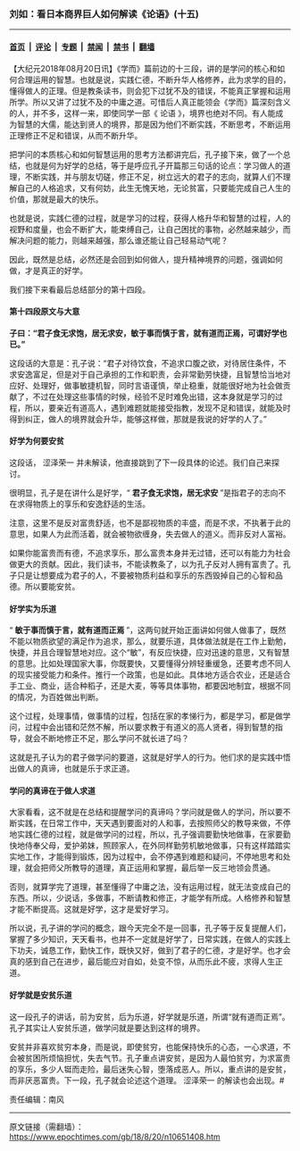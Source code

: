 ### 刘如：看日本商界巨人如何解读《论语》(十五)

---

#### [首页](../../../..?n10651408) &nbsp;|&nbsp; [评论](../../../../../epoch-comment?n10651408) &nbsp;|&nbsp; [专题](../../../../../epoch-special?n10651408) &nbsp;|&nbsp; [禁闻](../../../../../epoch-news?n10651408) &nbsp;|&nbsp; [禁书](../../../../../books?n10651408) &nbsp;|&nbsp; [翻墙](https://github.com/gfw-breaker/nogfw/blob/master/README.md?n10651408)


<div class="post_content" id="artbody" itemprop="articleBody">
 <!-- article content begin -->
 <p>
  【大纪元2018年08月20日讯】《学而》篇前边的十三段，讲的是学问的核心和如何合理运用的智慧。也就是说，实践仁德，不断升华人格修养，此为求学的目的，懂得做人的正理。但是教条读书，则会犯下过犹不及的错误，不能真正掌握和运用所学。所以又讲了过犹不及的中庸之道。可惜后人真正能领会《学而》篇深刻含义的人，并不多，这样一来，即使同学一部《
  <ok href="https://www.epochtimes.com/gb/tag/%E8%AE%BA%E8%AF%AD.html">
   论语
  </ok>
  》，境界也绝对不同。有人能成为智慧的大儒，能达到贤人的境界，那是因为他们不断实践，不断思考，不断运用正理修正不足和错误，从而不断升华。
 </p>
 <p>
  把学问的本质核心和如何智慧运用的思考方法都讲完后，孔子接下来，做了一个总结，也就是何为好学的总结，等于是呼应孔子开篇那三句话的论点：学习做人的道理，不断实践，并与朋友切磋，修正不足，树立远大的君子的志向，就算人们不理解自己的人格追求，又有何妨，此生无愧天地，无论贫富，只要能完成自己人生的价值，那就是最大的快乐。
 </p>
 <p>
  也就是说，实践仁德的过程，就是学习的过程，获得人格升华和智慧的过程，人的视野和度量，也会不断扩大，能束缚自己，让自己困扰的事物，必然越来越少，而解决问题的能力，则越来越强，那么谁还能让自己轻易动气呢？
 </p>
 <p>
  因此，既然是总结，必然还是会回到如何做人，提升精神境界的问题，强调如何做，才是真正的好学。
 </p>
 <p>
  我们接下来看最后总结部分的第十四段。
 </p>
 <h4>
  <strong>
   第十四段原文与大意
  </strong>
 </h4>
 <p>
  <strong>
   子曰：“君子食无求饱，居无求安，敏于事而慎于言，就有道而正焉，可谓好学也已。”
  </strong>
 </p>
 <p>
  这段话的大意是：孔子说：“君子对待饮食，不追求口腹之欲，对待居住条件，不求安逸富足，但是对于自己承担的工作和职责，会非常勤劳快捷，且智慧恰当地对应好、处理好，做事敏捷机智，同时言语谨慎，举止稳重，就能很好地为社会做贡献了，不过在处理这些事情的时候，经验不足时难免出错，这本身就是学习的过程，所以，要亲近有道高人，遇到难题就能接受指教，发现不足和错误，就能及时得到纠正，做人的境界就会升华，能够这样做，那就是我说的好学的人了。”
 </p>
 <h4>
  <strong>
   好学为何要安贫
  </strong>
 </h4>
 <p>
  这段话，
  <ok href="https://www.epochtimes.com/gb/tag/%E6%B6%A9%E6%B3%BD%E8%8D%A3%E4%B8%80.html">
   涩泽荣一
  </ok>
  并未解读，他直接跳到了下一段具体的论述。我们自己来探讨。
 </p>
 <p>
  很明显，孔子是在讲什么是好学，“
  <strong>
   君子食无求饱，居无求安
  </strong>
  ”是指君子的志向不在求得物质上的享乐和安逸舒适的生活。
 </p>
 <p>
  注意，这里不是反对富贵舒适，也不是鄙视物质的丰盛，而是不求，不执著于此的意思，如果人为此而活着，就会被物欲缠身，失去做人的道义。而非反对人富裕。
 </p>
 <p>
  如果你能富贵而有德，不追求享乐，那么富贵本身并无过错，还可以有能力为社会做更大的贡献。因此，我们读书，不能读教条了，以为孔子反对人拥有富贵了。孔子只是让想要成为君子的人，不要被物质利益和享乐的东西毁掉自己的心智和品德。所以要能安贫。
  <strong>
   <br/>
  </strong>
 </p>
 <h4>
  <strong>
   好学实为乐道
  </strong>
 </h4>
 <p>
  “
  <strong>
   敏于事而慎于言，就有道而正焉
  </strong>
  ”，这两句就开始正面讲如何做人做事了，既然不能以物质欲望的满足作为追求，那么，就要乐道，具体做法就是在工作上勤勉，快捷，并且合理智慧地对应。这个“敏”，有反应快捷，应对迅速的意思，又有智慧的意思。比如处理国家大事，你既要快，又要懂得分辨轻重缓急，还要考虑不同人的现实接受能力和条件。推行一个政策，也是如此。具体地方适合农业，还是适合手工业、商业，适合种稻子，还是大麦，等等具体事物，都要因地制宜，根据不同的情况，为百姓做出判断。
 </p>
 <p>
  这个过程，处理事情，做事情的过程，包括在家的孝悌行为，都是学习，都是做学问，过程中会出错和茫然不解，所以要求教于有道义的高人贤者，得到智慧的指导，就会不断地修正不足，那么学问不就长进了吗？
 </p>
 <p>
  这就是孔子认为的君子做学问的要道，这就是好学人的行为。他们求的是实践中悟出做人的真谛，也就是乐于求正道。
 </p>
 <h4>
  <strong>
   学问的真谛在于做人求道
  </strong>
 </h4>
 <p>
  大家看看，这不就是在总结和提醒学问的真谛吗？学问就是做人的学问，所以要不断实践，在日常工作中，天天遇到要面对的人和事，去按照师父的教导来做，不停地实践仁德的过程，就是做学问的过程，所以，孔子强调要勤快地做事，在家要勤快地侍奉父母，爱护弟妹，照顾家人，在外同样勤劳机敏地做事，只有这样踏踏实实地工作，才能得到锻炼，因为过程中，会不停遇到难题和疑问，不停地思考和处理，就会把师父所教导的道理，真正运用和掌握，最后举一反三地领会贯通。
 </p>
 <p>
  否则，就算学完了道理，甚至懂得了中庸之法，没有运用过程，就无法变成自己的东西。所以，少说话，多做事，不断请教和修正，才能学有所成。人格修养和智慧才能不断提高。这就是好学，这才是爱好学习。
 </p>
 <p>
  所以说，孔子讲的学问的概念，跟今天完全不是一回事，孔子等于反复提醒人们，掌握了多少知识，天天看书，也并不一定就是好学了，日常实践，在做人的实践上下功夫，诚恳工作，勤快工作，既快又好，做到了君子的仁德，才是好学。也才会真的感到自己在进步，最后能应对自如，处变不惊，从而乐此不疲，求得人生正道。
 </p>
 <h4>
  <strong>
   好学就是安贫乐道
  </strong>
 </h4>
 <p>
  这一段孔子的讲话，前为安贫，后为乐道，好学就是乐道，所谓“就有道而正焉”。孔子其实让人安贫乐道，做学问就是要达到这样的境界。
 </p>
 <p>
  安贫并非喜欢贫穷本身，而是说，即使贫穷，也能保持快乐的心态，一心求道，不会被贫困所烦恼担忧，失去气节。孔子重点讲安贫，是因为人最怕贫穷，为求富贵的享乐，多少人铤而走险，最后迷失心智，堕落成恶人。所以，重点讲的是安贫，而非厌恶富贵。下一段，孔子就会论述这个道理。
  <ok href="https://www.epochtimes.com/gb/tag/%E6%B6%A9%E6%B3%BD%E8%8D%A3%E4%B8%80.html">
   涩泽荣一
  </ok>
  的解读也会出现。#
 </p>
 <p>
  责任编辑：南风
 </p>
 <!-- article content end -->
 <div id="below_article_ad">
 </div>
</div>


---

原文链接（需翻墙）：https://www.epochtimes.com/gb/18/8/20/n10651408.htm